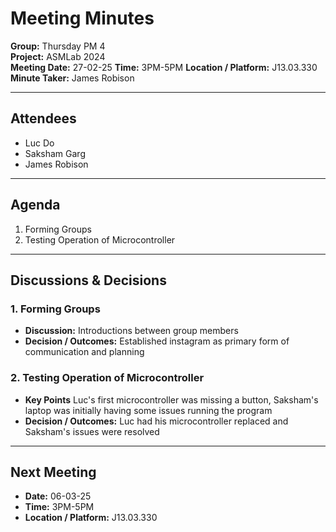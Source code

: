 # Meeting Minutes

**Group:** Thursday PM 4  
**Project:** ASMLab 2024  
**Meeting Date:** 27-02-25
**Time:** 3PM-5PM
**Location / Platform:** J13.03.330
**Minute Taker:** James Robison

---

## Attendees
- Luc Do  
- Saksham Garg  
- James Robison

---

## Agenda
1. Forming Groups
2. Testing Operation of Microcontroller

---

## Discussions & Decisions

### 1. Forming Groups
- **Discussion:** Introductions between group members
- **Decision / Outcomes:** Established instagram as primary form of communication and planning

### 2. Testing Operation of Microcontroller
- **Key Points** Luc's first microcontroller was missing a button, Saksham's laptop was initially having some issues running the program
- **Decision / Outcomes:** Luc had his microcontroller replaced and Saksham's issues were resolved

---

## Next Meeting
- **Date:** 06-03-25
- **Time:** 3PM-5PM
- **Location / Platform:** J13.03.330

